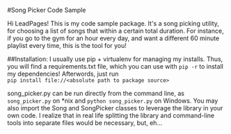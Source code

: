 #Song Picker Code Sample
  
Hi LeadPages!  This is my code sample package.  It's a song picking
utility, for choosing a list of songs that within a certain total
duration.  For instance, if you go to the gym for an hour every day,
and want a different 60 minute playlist every time, this is
the tool for you!
  
##Installation:
I usually use pip + virtualenv for managing my installs.  Thus, you will find
a requirements.txt file, which you can use with `pip -r` to install
my dependencies!  Afterwords, just run  
`pip install file://<absolute path to package source>`  
  
song_picker.py can be run directly from the command line, as 
`song_picker.py` on *nix and `python song_picker.py` on Windows.
You may also import the Song and SongPicker classes to leverage
the library in your own code.  I realize that in real life 
splitting the library and command-line tools into separate
files would be necessary, but, eh...
